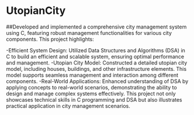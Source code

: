 # UtopianCity

##Developed and implemented a comprehensive city management system using C, featuring robust management functionalities for various city components. This project highlights:

-Efficient System Design: Utilized Data Structures and Algorithms (DSA) in C to build an efficient and scalable system, ensuring optimal performance and management.
-Utopian City Model: Constructed a detailed utopian city model, including houses, buildings, and other infrastructure elements. This model supports seamless management and interaction among different components.
-Real-World Applications: Enhanced understanding of DSA by applying concepts to real-world scenarios, demonstrating the ability to design and manage complex systems effectively.
This project not only showcases technical skills in C programming and DSA but also illustrates practical application in city management scenarios.
